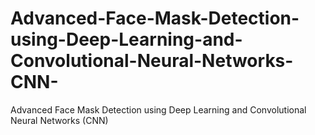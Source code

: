 # Advanced-Face-Mask-Detection-using-Deep-Learning-and-Convolutional-Neural-Networks-CNN-
Advanced Face Mask Detection using Deep Learning and Convolutional Neural Networks (CNN)
